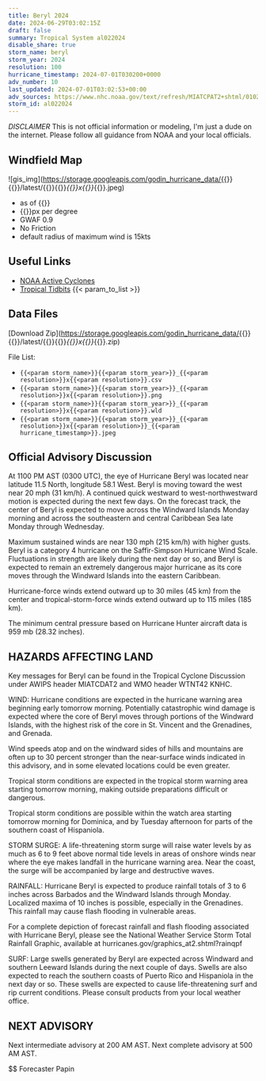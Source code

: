```yaml
---
title: Beryl 2024
date: 2024-06-29T03:02:15Z
draft: false
summary: Tropical System al022024
disable_share: true
storm_name: beryl
storm_year: 2024
resolution: 100
hurricane_timestamp: 2024-07-01T030200+0000
adv_number: 10
last_updated: 2024-07-01T03:02:53+00:00
adv_sources: https://www.nhc.noaa.gov/text/refresh/MIATCPAT2+shtml/010241.shtml;https://www.nhc.noaa.gov/refresh/graphics_at2+shtml/024437.shtml?cone
storm_id: al022024
---
```

*DISCLAIMER* This is not official information or modeling, I'm just a dude on the internet.  Please follow all guidance from NOAA and your local officials.

## Windfield Map
![gis_img](https://storage.googleapis.com/godin_hurricane_data/{{<param storm_name>}}{{<param storm_year>}}/latest/{{<param storm_name>}}{{<param storm_year>}}_{{<param resolution>}}x{{<param resolution>}}_{{<param hurricane_timestamp>}}.jpeg)

- as of {{<param last_updated>}}
- {{<param resolution>}}px per degree
- GWAF 0.9
- No Friction
- default radius of maximum wind is 15kts

## Useful Links
- [NOAA Active Cyclones](https://www.nhc.noaa.gov/)
- [Tropical Tidbits](https://www.tropicaltidbits.com/storminfo/)
{{< param_to_list >}}

## Data Files
[Download Zip](https://storage.googleapis.com/godin_hurricane_data/{{<param storm_name>}}{{<param storm_year>}}/latest/{{<param storm_name>}}{{<param storm_year>}}_{{<param resolution>}}x{{<param resolution>}}_{{<param hurricane_timestamp>}}.zip)

File List:
- `{{<param storm_name>}}{{<param storm_year>}}_{{<param resolution>}}x{{<param resolution>}}.csv`
- `{{<param storm_name>}}{{<param storm_year>}}_{{<param resolution>}}x{{<param resolution>}}.png`
- `{{<param storm_name>}}{{<param storm_year>}}_{{<param resolution>}}x{{<param resolution>}}.wld`
- `{{<param storm_name>}}{{<param storm_year>}}_{{<param resolution>}}x{{<param resolution>}}_{{<param hurricane_timestamp>}}.jpeg`


## Official Advisory Discussion
At 1100 PM AST (0300 UTC), the eye of Hurricane Beryl was located
near latitude 11.5 North, longitude 58.1 West. Beryl is moving
toward the west near 20 mph (31 km/h). A continued quick westward to
west-northwestward motion is expected during the next few days. On
the forecast track, the center of Beryl is expected to move across
the Windward Islands Monday morning and across the southeastern and
central Caribbean Sea late Monday through Wednesday.
 
Maximum sustained winds are near 130 mph (215 km/h) with higher 
gusts.  Beryl is a category 4 hurricane on the Saffir-Simpson 
Hurricane Wind Scale. Fluctuations in strength are likely during the 
next day or so, and Beryl is expected to remain an extremely 
dangerous major hurricane as its core moves through the Windward 
Islands into the eastern Caribbean.
 
Hurricane-force winds extend outward up to 30 miles (45 km) from the
center and tropical-storm-force winds extend outward up to 115 miles
(185 km).
 
The minimum central pressure based on Hurricane Hunter aircraft data 
is 959 mb (28.32 inches).
 
 
HAZARDS AFFECTING LAND
----------------------
Key messages for Beryl can be found in the Tropical Cyclone
Discussion under AWIPS header MIATCDAT2 and WMO header WTNT42 KNHC.
 
WIND: Hurricane conditions are expected in the hurricane warning
area beginning early tomorrow morning.  Potentially catastrophic
wind damage is expected where the core of Beryl moves through
portions of the Windward Islands, with the highest risk of the core
in St. Vincent and the Grenadines, and Grenada.
 
Wind speeds atop and on the windward sides of hills and mountains
are often up to 30 percent stronger than the near-surface winds
indicated in this advisory, and in some elevated locations could be
even greater.
 
Tropical storm conditions are expected in the tropical storm warning
area starting tomorrow morning, making outside preparations
difficult or dangerous.
 
Tropical storm conditions are possible within the watch area
starting tomorrow morning for Dominica, and by Tuesday afternoon for
parts of the southern coast of Hispaniola.
 
STORM SURGE:  A life-threatening storm surge will raise water levels
by as much as 6 to 9 feet above normal tide levels in areas of
onshore winds near where the eye makes landfall in the hurricane
warning area.  Near the coast, the surge will be accompanied by
large and destructive waves.
 
RAINFALL:  Hurricane Beryl is expected to produce rainfall totals of
3 to 6 inches across Barbados and the Windward Islands through
Monday. Localized maxima of 10 inches is possible, especially in the
Grenadines. This rainfall may cause flash flooding in vulnerable
areas.
 
For a complete depiction of forecast rainfall and flash flooding
associated with Hurricane Beryl, please see the National Weather
Service Storm Total Rainfall Graphic, available at
hurricanes.gov/graphics_at2.shtml?rainqpf
 
SURF:  Large swells generated by Beryl are expected across
Windward and southern Leeward Islands during the next couple of
days.  Swells are also expected to reach the southern coasts
of Puerto Rico and Hispaniola in the next day or so. These swells
are expected to cause life-threatening surf and rip current
conditions. Please consult products from your local weather office.
 
 
NEXT ADVISORY
-------------
Next intermediate advisory at 200 AM AST.
Next complete advisory at 500 AM AST.
 
$$
Forecaster Papin